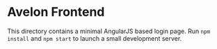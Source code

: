 # Avelon Frontend

This directory contains a minimal AngularJS based login page.
Run `npm install` and `npm start` to launch a small development server.


